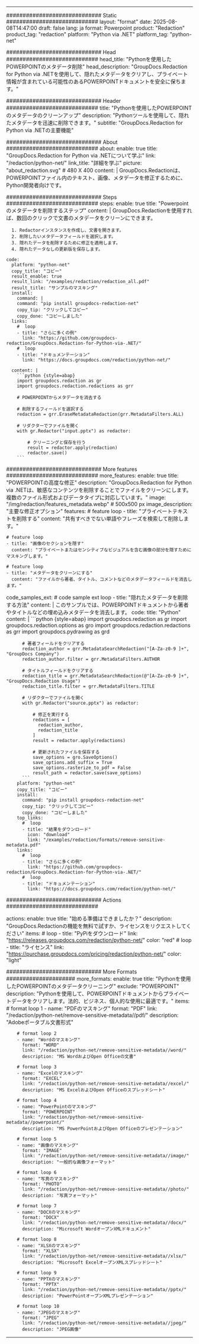 
---
############################# Static ############################
layout: "format"
date:  2025-08-08T14:47:00
draft: false
lang: ja
format: Powerpoint
product: "Redaction"
product_tag: "redaction"
platform: "Python via .NET"
platform_tag: "python-net"

############################# Head ############################
head_title: "Pythonを使用したPOWERPOINTのメタデータ削除"
head_description: "GroupDocs.Redaction for Python via .NETを使用して、隠れたメタデータをクリアし、プライベート情報が含まれている可能性のあるPOWERPOINTドキュメントを安全に保ちます。"

############################# Header ############################
title: "Pythonを使用したPOWERPOINTのメタデータのクリーンアップ" 
description: "Pythonツールを使用して、隠れたメタデータを迅速に削除できます。"
subtitle: "GroupDocs.Redaction for Python via .NETの主要機能" 

############################# About ############################
about:
    enable: true
    title: "GroupDocs.Redaction for Python via .NETについて学ぶ"
    link: "/redaction/python-net/"
    link_title: "詳細を学ぶ"
    picture: "about_redaction.svg" # 480 X 400
    content: |
       GroupDocs.Redactionは、POWERPOINTファイル内のテキスト、画像、メタデータを修正するために、Python開発者向けです。

############################# Steps ############################
steps:
    enable: true
    title: "Powerpointのメタデータを削除するステップ"
    content: |
      GroupDocs.Redactionを使用すれば、数回のクリックで文書のメタデータをクリーンにできます。
      
      1. Redactorインスタンスを作成し、文書を開きます。
      2. 削除したいメタデータフィールドを選択します。
      3. 隠れたデータを削除するために修正を適用します。
      4. 隠れたデータなしの更新版を保存します。
   
    code:
      platform: "python-net"
      copy_title: "コピー"
      result_enable: true
      result_link: "/examples/redaction/redaction_all.pdf"
      result_title: "サンプルのマスキング"
      install:
        command: |
        command: "pip install groupdocs-redaction-net"
        copy_tip: "クリックしてコピー"
        copy_done: "コピーしました"
      links:
        #  loop
        - title: "さらに多くの例"
          link: "https://github.com/groupdocs-redaction/GroupDocs.Redaction-for-Python-via-.NET/"
        #  loop
        - title: "ドキュメンテーション"
          link: "https://docs.groupdocs.com/redaction/python-net/"
          
      content: |
        ```python {style=abap}
        import groupdocs.redaction as gr
        import groupdocs.redaction.redactions as grr

        # POWERPOINTからメタデータを消去する

        # 削除するフィールドを選択する
        redaction = grr.EraseMetadataRedaction(grr.MetadataFilters.ALL)

        # リダクターでファイルを開く
        with gr.Redactor("input.pptx") as redactor:

            # クリーニングと保存を行う
            result = redactor.apply(redaction)
            redactor.save()
        ```            


############################# More features ############################
more_features:
  enable: true
  title: "POWERPOINTの高度な修正"
  description: "GroupDocs.Redaction for Python via .NETは、敏感なコンテンツを削除することでファイルをクリーンにします。複数のファイル形式およびデータタイプに対応しています。"
  image: "/img/redaction/features_metadata.webp" # 500x500 px
  image_description: "主要な修正オプション"
  features:
    # feature loop
    - title: "プライベートテキストを削除する"
      content: "共有すべきでない単語やフレーズを検索して削除します。"

    # feature loop
    - title: "画像のセクションを隠す"
      content: "プライベートまたはセンシティブなビジュアルを含む画像の部分を隠すためにマスキングします。"

    # feature loop
    - title: "メタデータをクリーンにする"
      content: "ファイルから著者、タイトル、コメントなどのメタデータフィールドを消去します。"
      
  code_samples_ext:
    # code sample ext loop
    - title: "隠れたメタデータを削除する方法"
      content: |
        このサンプルでは、POWERPOINTドキュメントから著者やタイトルなどの埋め込みメタデータを消去します。
      code:
        title: "Python"
        content: |
          ```python {style=abap}
          import groupdocs.redaction as gr
          import groupdocs.redaction.options as gro
          import groupdocs.redaction.redactions as grr
          import groupdocs.pydrawing as grd

          # 著者フィールドをクリアする
          redaction_author = grr.MetadataSearchRedaction("[A-Za-z0-9 ]+", "GroupDocs Company")
          redaction_author.filter = grr.MetadataFilters.AUTHOR

          # タイトルフィールドをクリアする
          redaction_title = grr.MetadataSearchRedaction(@"[A-Za-z0-9 ]+", "GroupDocs.Redaction Usage")
          redaction_title.filter = grr.MetadataFilters.TITLE

          # リダクターでファイルを開く
          with gr.Redactor("source.pptx") as redactor:

              # 修正を実行する
              redactions = [
                redaction_author,
                redaction_title
              ]
              result = redactor.apply(redactions)

              # 更新されたファイルを保存する
              save_options = gro.SaveOptions()
              save_options.add_suffix = True
              save_options.rasterize_to_pdf = False
              result_path = redactor.save(save_options)
          ```
        platform: "python-net"
        copy_title: "コピー"
        install:
          command: "pip install groupdocs-redaction-net"
          copy_tip: "クリックしてコピー"
          copy_done: "コピーしました"
        top_links:
          #  loop
          - title: "結果をダウンロード"
            icon: "download"
            link: "/examples/redaction/formats/remove-sensitive-metadata.pdf"
        links:
          #  loop
          - title: "さらに多くの例"
            link: "https://github.com/groupdocs-redaction/GroupDocs.Redaction-for-Python-via-.NET/"
          #  loop
          - title: "ドキュメンテーション"
            link: "https://docs.groupdocs.com/redaction/python-net/"


############################# Actions ############################

actions:
  enable: true
  title: "始める準備はできましたか？"
  description: "GroupDocs.Redactionの機能を無料で試すか、ライセンスをリクエストしてください"
  items:
    #  loop
    - title: "PyPiをダウンロード"
      link: "https://releases.groupdocs.com/redaction/python-net/"
      color: "red"
        #  loop
    - title: "ライセンス"
      link: "https://purchase.groupdocs.com/pricing/redaction/python-net/"
      color: "light"


############################# More Formats #####################
more_formats:
    enable: true
    title: "Pythonを使用したPOWERPOINTのメタデータクリーニング"
    exclude: "POWERPOINT"
    description: "Pythonを使用して、POWERPOINTドキュメントからプライベートデータをクリアします。法的、ビジネス、個人的な使用に最適です。"
    items: 
        # format loop 1
        - name: "PDFのマスキング"
          format: "PDF"
          link: "/redaction/python-net/remove-sensitive-metadata//pdf/"
          description: "Adobeポータブル文書形式"

        # format loop 2
        - name: "Wordのマスキング"
          format: "WORD"
          link: "/redaction/python-net/remove-sensitive-metadata//word/"
          description: "MS WordおよびOpen Officeの文書"
          
        # format loop 3
        - name: "Excelのマスキング"
          format: "EXCEL"
          link: "/redaction/python-net/remove-sensitive-metadata//excel/"
          description: "MS ExcelおよびOpen Officeのスプレッドシート"

        # format loop 4
        - name: "PowerPointのマスキング"
          format: "POWERPOINT"
          link: "/redaction/python-net/remove-sensitive-metadata//powerpoint/"
          description: "MS PowerPointおよびOpen Officeのプレゼンテーション"

        # format loop 5
        - name: "画像のマスキング"
          format: "IMAGE"
          link: "/redaction/python-net/remove-sensitive-metadata//image/"
          description: "一般的な画像フォーマット"

        # format loop 6
        - name: "写真のマスキング"
          format: "PHOTO"
          link: "/redaction/python-net/remove-sensitive-metadata//photo/"
          description: "写真フォーマット"

        # format loop 7
        - name: "DOCXのマスキング"
          format: "DOCX"
          link: "/redaction/python-net/remove-sensitive-metadata//docx/"
          description: "Microsoft WordオープンXMLドキュメント"
          
        # format loop 8
        - name: "XLSXのマスキング"
          format: "XLSX"
          link: "/redaction/python-net/remove-sensitive-metadata//xlsx/"
          description: "Microsoft ExcelオープンXMLスプレッドシート"
          
        # format loop 9
        - name: "PPTXのマスキング"
          format: "PPTX"
          link: "/redaction/python-net/remove-sensitive-metadata//pptx/"
          description: "PowerPointオープンXMLプレゼンテーション"

        # format loop 10
        - name: "JPEGのマスキング"
          format: "JPEG"
          link: "/redaction/python-net/remove-sensitive-metadata//jpeg/"
          description: "JPEG画像"


---